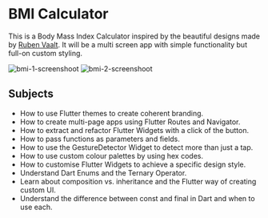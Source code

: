 # BMI Calculator

This is a Body Mass Index Calculator inspired by the beautiful designs 
made by [Ruben Vaalt](https://dribbble.com/shots/4585382-Simple-BMI-Calculator).
It will be a multi screen app with simple functionality but full-on custom styling. 

![bmi-1-screenshoot](https://user-images.githubusercontent.com/48597730/101699016-86b7f500-3a8b-11eb-91d4-afb517b50414.png)   ![bmi-2-screenshoot](https://user-images.githubusercontent.com/48597730/101699023-89b2e580-3a8b-11eb-973c-ad1a84b19781.png)

## Subjects

- How to use Flutter themes to create coherent branding. 
- How to create multi-page apps using Flutter Routes and Navigator.
- How to extract and refactor Flutter Widgets with a click of the button. 
- How to pass functions as parameters and fields.
- How to use the GestureDetector Widget to detect more than just a tap.
- How to use custom colour palettes by using hex codes.
- How to customise Flutter Widgets to achieve a specific design style.
- Understand Dart Enums and the Ternary Operator.
- Learn about composition vs. inheritance and the Flutter way of creating custom UI.
- Understand the difference between const and final in Dart and when to use each.